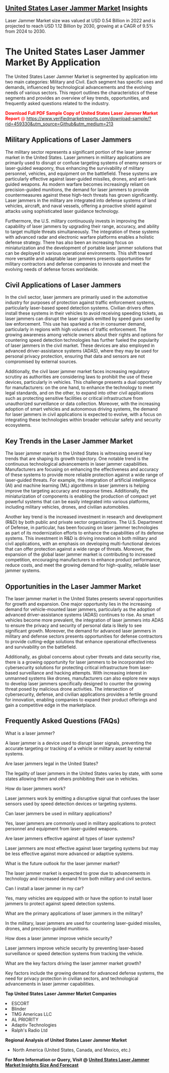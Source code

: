 <h2><a href="https://www.verifiedmarketreports.com/download-sample/?rid=459330&amp;utm_source=Github&amp;utm_medium=213" target="_blank">United States Laser Jammer Market</a> Insights</h2><p>Laser Jammer Market size was valued at USD 0.54 Billion in 2022 and is projected to reach USD 1.12 Billion by 2030, growing at a CAGR of 9.5% from 2024 to 2030.</p><p><div> <h1>The United States Laser Jammer Market By Application</h1> <p>The United States Laser Jammer Market is segmented by application into two main categories: Military and Civil. Each segment has specific uses and demands, influenced by technological advancements and the evolving needs of various sectors. This report outlines the characteristics of these segments and provides an overview of key trends, opportunities, and frequently asked questions related to the industry. <p><span class=""><span style="color: #ff0000;"><strong>Download Full PDF Sample Copy of United States Laser Jammer Market Report</strong> @ </span><a href="https://www.verifiedmarketreports.com/download-sample/?rid=459330&amp;utm_source=Github&amp;utm_medium=213" target="_blank">https://www.verifiedmarketreports.com/download-sample/?rid=459330&amp;utm_source=Github&amp;utm_medium=213</a></span></p></p> <h2>Military Applications of Laser Jammers</h2> <p>The military sector represents a significant portion of the laser jammer market in the United States. Laser jammers in military applications are primarily used to disrupt or confuse targeting systems of enemy sensors or laser-guided weaponry, thus enhancing the survivability of military personnel, vehicles, and equipment on the battlefield. These systems are particularly effective against laser-guided missiles, drones, and anti-tank guided weapons. As modern warfare becomes increasingly reliant on precision-guided munitions, the demand for laser jammers to provide countermeasures against these high-tech threats has grown significantly. Laser jammers in the military are integrated into defense systems of land vehicles, aircraft, and naval vessels, offering a proactive shield against attacks using sophisticated laser guidance technology.</p> <p>Furthermore, the U.S. military continuously invests in improving the capability of laser jammers by upgrading their range, accuracy, and ability to target multiple threats simultaneously. The integration of these systems with advanced radar and electronic warfare platforms enables a holistic defense strategy. There has also been an increasing focus on miniaturization and the development of portable laser jammer solutions that can be deployed in various operational environments. This shift toward more versatile and adaptable laser jammers presents opportunities for military contractors and defense companies to innovate and meet the evolving needs of defense forces worldwide.</p> <h2>Civil Applications of Laser Jammers</h2> <p>In the civil sector, laser jammers are primarily used in the automotive industry for purposes of protection against traffic enforcement systems, particularly laser-based speed detection systems. Civilian drivers often install these systems in their vehicles to avoid receiving speeding tickets, as laser jammers can disrupt the laser signals emitted by speed guns used by law enforcement. This use has sparked a rise in consumer demand, particularly in regions with high volumes of traffic enforcement. The growing awareness among vehicle owners about their rights and options for countering speed detection technologies has further fueled the popularity of laser jammers in the civil market. These devices are also employed in advanced driver-assistance systems (ADAS), where they may be used for personal privacy protection, ensuring that data and sensors are not compromised by external sources.</p> <p>Additionally, the civil laser jammer market faces increasing regulatory scrutiny as authorities are considering laws to prohibit the use of these devices, particularly in vehicles. This challenge presents a dual opportunity for manufacturers: on the one hand, to enhance the technology to meet legal standards, and on the other, to expand into other civil applications such as protecting sensitive facilities or critical infrastructure from unauthorized surveillance or data collection. Moreover, with the increasing adoption of smart vehicles and autonomous driving systems, the demand for laser jammers in civil applications is expected to evolve, with a focus on integrating these technologies within broader vehicular safety and security ecosystems.</p> <h2>Key Trends in the Laser Jammer Market</h2> <p>The laser jammer market in the United States is witnessing several key trends that are shaping its growth trajectory. One notable trend is the continuous technological advancements in laser jammer capabilities. Manufacturers are focusing on enhancing the effectiveness and accuracy of these systems to provide more reliable protection against a wide range of laser-guided threats. For example, the integration of artificial intelligence (AI) and machine learning (ML) algorithms in laser jammers is helping improve the targeting accuracy and response times. Additionally, the miniaturization of components is enabling the production of compact yet powerful systems that can be easily integrated into various platforms, including military vehicles, drones, and civilian automobiles.</p> <p>Another key trend is the increased investment in research and development (R&D) by both public and private sector organizations. The U.S. Department of Defense, in particular, has been focusing on laser jammer technologies as part of its modernization efforts to enhance the capabilities of its defense systems. This investment in R&D is driving innovation in both military and civil applications, with an emphasis on developing multi-functional devices that can offer protection against a wide range of threats. Moreover, the expansion of the global laser jammer market is contributing to increased competition, encouraging manufacturers to enhance product performance, reduce costs, and meet the growing demand for high-quality, reliable laser jammer systems.</p> <h2>Opportunities in the Laser Jammer Market</h2> <p>The laser jammer market in the United States presents several opportunities for growth and expansion. One major opportunity lies in the increasing demand for vehicle-mounted laser jammers, particularly as the adoption of advanced driver-assistance systems (ADAS) continues to rise. As smart vehicles become more prevalent, the integration of laser jammers into ADAS to ensure the privacy and security of personal data is likely to see significant growth. Moreover, the demand for advanced laser jammers in military and defense sectors presents opportunities for defense contractors to provide cutting-edge solutions that enhance operational effectiveness and survivability on the battlefield.</p> <p>Additionally, as global concerns about cyber threats and data security rise, there is a growing opportunity for laser jammers to be incorporated into cybersecurity solutions for protecting critical infrastructure from laser-based surveillance and hacking attempts. With increasing interest in unmanned systems like drones, manufacturers can also explore new ways to develop laser jammers specifically designed to counter the growing threat posed by malicious drone activities. The intersection of cybersecurity, defense, and civilian applications provides a fertile ground for innovation, enabling companies to expand their product offerings and gain a competitive edge in the marketplace.</p> <h2>Frequently Asked Questions (FAQs)</h2> <p>What is a laser jammer?</p> <p>A laser jammer is a device used to disrupt laser signals, preventing the accurate targeting or tracking of a vehicle or military asset by external systems.</p> <p>Are laser jammers legal in the United States?</p> <p>The legality of laser jammers in the United States varies by state, with some states allowing them and others prohibiting their use in vehicles.</p> <p>How do laser jammers work?</p> <p>Laser jammers work by emitting a disruptive signal that confuses the laser sensors used by speed detection devices or targeting systems.</p> <p>Can laser jammers be used in military applications?</p> <p>Yes, laser jammers are commonly used in military applications to protect personnel and equipment from laser-guided weapons.</p> <p>Are laser jammers effective against all types of laser systems?</p> <p>Laser jammers are most effective against laser targeting systems but may be less effective against more advanced or adaptive systems.</p> <p>What is the future outlook for the laser jammer market?</p> <p>The laser jammer market is expected to grow due to advancements in technology and increased demand from both military and civil sectors.</p> <p>Can I install a laser jammer in my car?</p> <p>Yes, many vehicles are equipped with or have the option to install laser jammers to protect against speed detection systems.</p> <p>What are the primary applications of laser jammers in the military?</p> <p>In the military, laser jammers are used for countering laser-guided missiles, drones, and precision-guided munitions.</p> <p>How does a laser jammer improve vehicle security?</p> <p>Laser jammers improve vehicle security by preventing laser-based surveillance or speed detection systems from tracking the vehicle.</p> <p>What are the key factors driving the laser jammer market growth?</p> <p>Key factors include the growing demand for advanced defense systems, the need for privacy protection in civilian sectors, and technological advancements in laser jammer capabilities.</p></div></p><p><strong>Top United States Laser Jammer Market Companies</strong></p><div data-test-id=""><p><li>ESCORT</li><li> Blinder</li><li> TMG Americas LLC</li><li> AL PRIORITY</li><li> Adaptiv Technologies</li><li> Ralph's Radio Ltd</li></p><div><strong>Regional Analysis of&nbsp;United States Laser Jammer Market</strong></div><ul><li dir="ltr"><p dir="ltr">North America&nbsp;(United States, Canada, and Mexico, etc.)</p></li></ul><p><strong>For More Information or Query, Visit @&nbsp;</strong><strong><a href="https://www.verifiedmarketreports.com/product/laser-jammer-market/?utm_source=Github&amp;utm_medium=213" target="_blank">United States Laser Jammer Market Insights Size And Forecast</a></strong></p></div>
